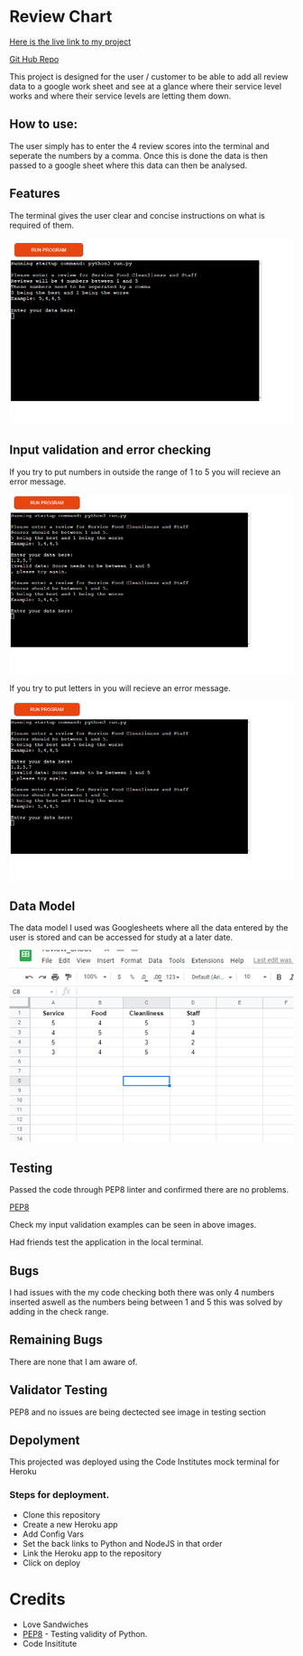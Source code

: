 # Review Chart

[Here is the live link to my project](https://review-projectaw.herokuapp.com/)

[Git Hub Repo](https://github.com/alanwhelan1978/ReviewProject)

This project is designed for the user / customer to be able to add all review data to a google work sheet and see at a glance where their service level works and where their service levels are letting them down.

## How to use:

The user simply has to enter the 4 review scores into the terminal and seperate the numbers by a comma. Once this is done the data is then passed to a google sheet where this data can then be analysed.

## Features

The terminal gives the user clear and concise instructions on what is required of them.


![Terminal view](readmefiles/testing-3.png)

## Input validation and error checking

If you try to put numbers in outside the range of 1 to 5 you will recieve an error message.


![Error Message 1](readmefiles/testing-2.png)

If you try to put letters in you will recieve an error message.


![Error Message 2](readmefiles/testing-2.png)

## Data Model

The data model I used was Googlesheets where all the data entered by the user is stored and can be accessed for study at a later date.


![Data Model](readmefiles/testing-4.png)

## Testing

Passed the code through PEP8 linter and confirmed there are no problems. 

[PEP8](readmefiles/testing-1.png)

Check my input validation examples can be seen in above images.

Had friends test the application in the local terminal.

## Bugs

I had issues with the my code checking both there was only 4 numbers inserted aswell as the numbers being between 1 and 5 this was solved by adding in the check range.

## Remaining Bugs

There are none that I am aware of.

## Validator Testing

PEP8 and no issues are being dectected see image in testing section

## Depolyment

This projected was deployed using the Code Institutes mock terminal for Heroku

### Steps for deployment.

- Clone this repository
- Create a new Heroku app
- Add Config Vars
- Set the back links to Python and NodeJS in that order
- Link the Heroku app to the repository
- Click on deploy

# Credits

- Love Sandwiches
- [PEP8](http://pep8online.com/) - Testing validity of Python.
- Code Insititute

